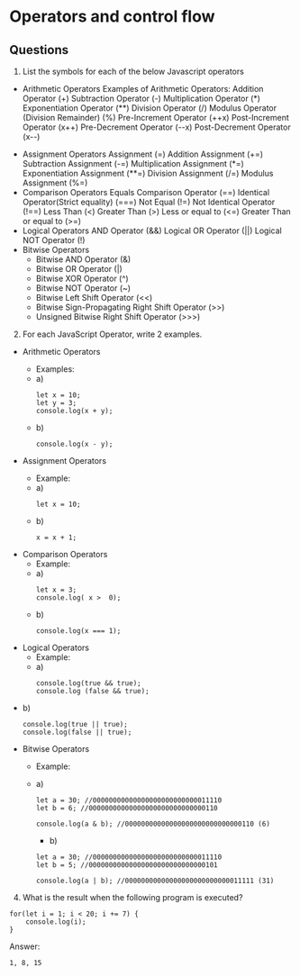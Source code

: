 # Operators and control flow

## Questions

1. List the symbols for each of the below Javascript operators

- Arithmetic Operators
  Examples of Arithmetic Operators:
  Addition Operator (+)
  Subtraction Operator (-)
  Multiplication Operator (\*)
  Exponentiation Operator (\*\*)
  Division Operator (/)
  Modulus Operator (Division Remainder) (%)
  Pre-Increment Operator (++x)
  Post-Increment Operator (x++)
  Pre-Decrement Operator (--x)
  Post-Decrement Operator (x--)

* Assignment Operators
  Assignment (=)
  Addition Assignment (+=)
  Subtraction Assignment (-=)
  Multiplication Assignment (\*=)
  Exponentiation Assignment (\*\*=)
  Division Assignment (/=)
  Modulus Assignment (%=)
* Comparison Operators
  Equals Comparison Operator (==)
  Identical Operator(Strict equality) (===)
  Not Equal (!=)
  Not Identical Operator (!==)
  Less Than (<)
  Greater Than (>)
  Less or equal to (<=)
  Greater Than or equal to (>=)
* Logical Operators
  AND Operator (&&)
  Logical OR Operator (||)
  Logical NOT Operator (!)
* Bitwise Operators
  - Bitwise AND Operator (&)
  - Bitwise OR Operator (|)
  - Bitwise XOR Operator (^)
  - Bitwise NOT Operator (~)
  - Bitwise Left Shift Operator (<<)
  - Bitwise Sign-Propagating Right Shift Operator (>>)
  - Unsigned Bitwise Right Shift Operator (>>>)

2. For each JavaScript Operator, write 2 examples.

- Arithmetic Operators

  - Examples:
  - a)
    ```
    let x = 10;
    let y = 3;
    console.log(x + y);
    ```
  - b)
    ```
    console.log(x - y);
    ```

- Assignment Operators
  - Example:
  - a)
    ```
    let x = 10;
    ```
  - b)
    ```
    x = x + 1;
    ```

* Comparison Operators
  - Example:
  - a)
    ```
    let x = 3;
    console.log( x >  0);
    ```
  - b)
    ```
    console.log(x === 1);
    ```
* Logical Operators
  - Example:
  - a)
    ```
    console.log(true && true);
    console.log (false && true);
    ```

- b)

  ```
  console.log(true || true);
  console.log(false || true);
  ```

- Bitwise Operators

  - Example:
  - a)

    ```
    let a = 30; //00000000000000000000000000011110
    let b = 6; //00000000000000000000000000000110

    console.log(a & b); //00000000000000000000000000000110 (6)
    ```

    - b)

    ```
    let a = 30; //00000000000000000000000000011110
    let b = 5; //00000000000000000000000000000101

    console.log(a | b); //00000000000000000000000000011111 (31)
    ```

4. What is the result when the following program is executed?

```
for(let i = 1; i < 20; i += 7) {
    console.log(i);
}
```

Answer:

```
1, 8, 15
```
